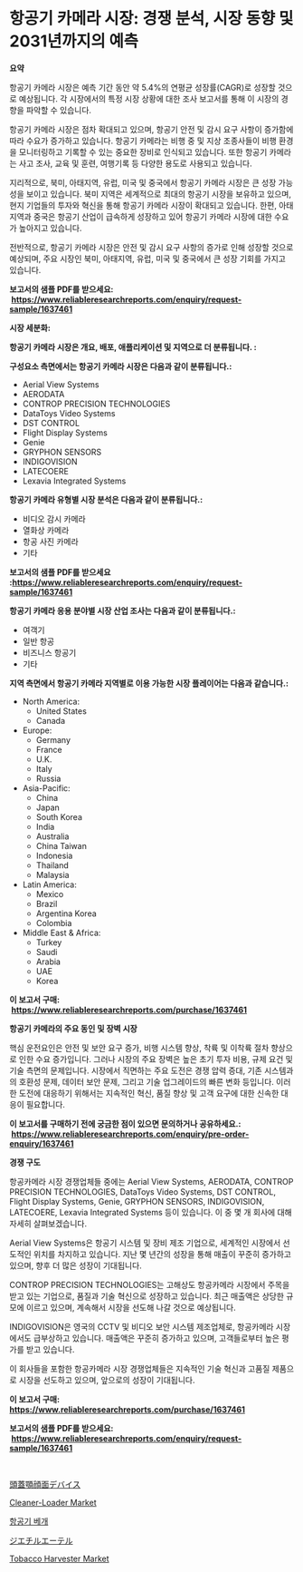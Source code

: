 <p><h1>항공기 카메라 시장: 경쟁 분석, 시장 동향 및 2031년까지의 예측</h1></p><p><strong>요약</strong></p>
<p><p>항공기 카메라 시장은 예측 기간 동안 약 5.4%의 연평균 성장률(CAGR)로 성장할 것으로 예상됩니다. 각 시장에서의 특정 시장 상황에 대한 조사 보고서를 통해 이 시장의 경향을 파악할 수 있습니다.</p><p>항공기 카메라 시장은 점차 확대되고 있으며, 항공기 안전 및 감시 요구 사항이 증가함에 따라 수요가 증가하고 있습니다. 항공기 카메라는 비행 중 및 지상 조종사들이 비행 환경을 모니터링하고 기록할 수 있는 중요한 장비로 인식되고 있습니다. 또한 항공기 카메라는 사고 조사, 교육 및 훈련, 여행기록 등 다양한 용도로 사용되고 있습니다.</p><p>지리적으로, 북미, 아태지역, 유럽, 미국 및 중국에서 항공기 카메라 시장은 큰 성장 가능성을 보이고 있습니다. 북미 지역은 세계적으로 최대의 항공기 시장을 보유하고 있으며, 현지 기업들의 투자와 혁신을 통해 항공기 카메라 시장이 확대되고 있습니다. 한편, 아태지역과 중국은 항공기 산업이 급속하게 성장하고 있어 항공기 카메라 시장에 대한 수요가 높아지고 있습니다.</p><p>전반적으로, 항공기 카메라 시장은 안전 및 감시 요구 사항의 증가로 인해 성장할 것으로 예상되며, 주요 시장인 북미, 아태지역, 유럽, 미국 및 중국에서 큰 성장 기회를 가지고 있습니다.</p></p>
<p><strong>보고서의 샘플 PDF를 받으세요: &nbsp;<a href="https://www.reliableresearchreports.com/enquiry/request-sample/1637461">https://www.reliableresearchreports.com/enquiry/request-sample/1637461</a></strong></p>
<p><strong>시장 세분화:</strong></p>
<p><strong> 항공기 카메라 시장은 개요, 배포, 애플리케이션 및 지역으로 더 분류됩니다. :</strong></p>
<p><strong>구성요소 측면에서는 항공기 카메라 시장은 다음과 같이 분류됩니다.:</strong></p>
<p><ul><li>Aerial View Systems</li><li>AERODATA</li><li>CONTROP PRECISION TECHNOLOGIES</li><li>DataToys Video Systems</li><li>DST CONTROL</li><li>Flight Display Systems</li><li>Genie</li><li>GRYPHON SENSORS</li><li>INDIGOVISION</li><li>LATECOERE</li><li>Lexavia Integrated Systems</li></ul></p>
<p><strong> 항공기 카메라 유형별 시장 분석은 다음과 같이 분류됩니다.:</strong></p>
<p><ul><li>비디오 감시 카메라</li><li>열화상 카메라</li><li>항공 사진 카메라</li><li>기타</li></ul></p>
<p><strong>보고서의 샘플 PDF를 받으세요 :<a href="https://www.reliableresearchreports.com/enquiry/request-sample/1637461">https://www.reliableresearchreports.com/enquiry/request-sample/1637461</a></strong></p>
<p><strong> 항공기 카메라 응용 분야별 시장 산업 조사는 다음과 같이 분류됩니다.:</strong></p>
<p><ul><li>여객기</li><li>일반 항공</li><li>비즈니스 항공기</li><li>기타</li></ul></p>
<p><strong>지역 측면에서 항공기 카메라 지역별로 이용 가능한 시장 플레이어는 다음과 같습니다.:</strong></p>
<p><ul>
    <li>
        North America:
        <ul>
            <li>United States</li>
            <li>Canada</li>
        </ul>
    </li>
    <li>
        Europe:
        <ul>
            <li>Germany</li>
            <li>France</li>
            <li>U.K.</li>
            <li>Italy</li>
            <li>Russia</li>
        </ul>
    </li>
    <li>
        Asia-Pacific:
        <ul>
            <li>China</li>
            <li>Japan</li>
            <li>South Korea</li>
            <li>India</li>
            <li>Australia</li>
            <li>China Taiwan</li>
            <li>Indonesia</li>
            <li>Thailand</li>
            <li>Malaysia</li>
        </ul>
    </li>
    <li>
        Latin America:
        <ul>
            <li>Mexico</li>
            <li>Brazil</li>
            <li>Argentina Korea</li>
            <li>Colombia</li>
        </ul>
    </li>
    <li>
        Middle East & Africa:
        <ul>
            <li>Turkey</li>
            <li>Saudi</li>
            <li>Arabia</li>
            <li>UAE</li>
            <li>Korea</li>
        </ul>
    </li>
    </ul></p>
<p><strong>이 보고서 구매: &nbsp;<a href="https://www.reliableresearchreports.com/purchase/1637461">https://www.reliableresearchreports.com/purchase/1637461</a></strong></p>
<p><strong>항공기 카메라의 주요 동인 및 장벽 시장</strong></p>
<p><p>핵심 운전요인은 안전 및 보안 요구 증가, 비행 시스템 향상, 착륙 및 이착륙 절차 향상으로 인한 수요 증가입니다. 그러나 시장의 주요 장벽은 높은 초기 투자 비용, 규제 요건 및 기술 측면의 문제입니다. 시장에서 직면하는 주요 도전은 경쟁 압력 증대, 기존 시스템과의 호환성 문제, 데이터 보안 문제, 그리고 기술 업그레이드의 빠른 변화 등입니다. 이러한 도전에 대응하기 위해서는 지속적인 혁신, 품질 향상 및 고객 요구에 대한 신속한 대응이 필요합니다.</p></p>
<p><strong>이 보고서를 구매하기 전에 궁금한 점이 있으면 문의하거나 공유하세요.: &nbsp;<a href="https://www.reliableresearchreports.com/enquiry/pre-order-enquiry/1637461">https://www.reliableresearchreports.com/enquiry/pre-order-enquiry/1637461</a></strong></p>
<p><strong>경쟁 구도</strong></p>
<p><p>항공카메라 시장 경쟁업체들 중에는 Aerial View Systems, AERODATA, CONTROP PRECISION TECHNOLOGIES, DataToys Video Systems, DST CONTROL, Flight Display Systems, Genie, GRYPHON SENSORS, INDIGOVISION, LATECOERE, Lexavia Integrated Systems 등이 있습니다. 이 중 몇 개 회사에 대해 자세히 살펴보겠습니다.</p><p>Aerial View Systems은 항공기 시스템 및 장비 제조 기업으로, 세계적인 시장에서 선도적인 위치를 차지하고 있습니다. 지난 몇 년간의 성장을 통해 매출이 꾸준히 증가하고 있으며, 향후 더 많은 성장이 기대됩니다.</p><p>CONTROP PRECISION TECHNOLOGIES는 고해상도 항공카메라 시장에서 주목을 받고 있는 기업으로, 품질과 기술 혁신으로 성장하고 있습니다. 최근 매출액은 상당한 규모에 이르고 있으며, 계속해서 시장을 선도해 나갈 것으로 예상됩니다.</p><p>INDIGOVISION은 영국의 CCTV 및 비디오 보안 시스템 제조업체로, 항공카메라 시장에서도 급부상하고 있습니다. 매출액은 꾸준히 증가하고 있으며, 고객들로부터 높은 평가를 받고 있습니다.</p><p>이 회사들을 포함한 항공카메라 시장 경쟁업체들은 지속적인 기술 혁신과 고품질 제품으로 시장을 선도하고 있으며, 앞으로의 성장이 기대됩니다.</p></p>
<p><strong>이 보고서 구매: &nbsp; <a href="https://www.reliableresearchreports.com/purchase/1637461">https://www.reliableresearchreports.com/purchase/1637461</a></strong></p>
<p><strong>보고서의 샘플 PDF를 받으세요: &nbsp;<a href="https://www.reliableresearchreports.com/enquiry/request-sample/1637461">https://www.reliableresearchreports.com/enquiry/request-sample/1637461</a></strong><strong></strong></p>
<p>&nbsp;</p>
<p><p><a href="https://medium.com/@gregoriookeefe2023/craniomaxillofacial-devices-market-research-report-%E3%81%9D%E3%81%AE%E6%AD%B4%E5%8F%B2%E3%81%A82031%E5%B9%B4%E3%81%BE%E3%81%A7%E3%81%AE%E4%BA%88%E6%B8%AC-59b0ceda6e6e">頭蓋顎顔面デバイス</a></p><p><a href="https://issuu.com/reportprime-2/docs/cleaner-loader-market-size-2030.pptx">Cleaner-Loader Market</a></p><p><a href="https://github.com/laholand/Market-Research-Report-List-3/blob/main/52199998083.md">항공기 베개</a></p><p><a href="https://github.com/avbqbctihcbe2/Market-Research-Report-List-1/blob/main/29142408723.md">ジエチルエーテル</a></p><p><a href="https://issuu.com/reportprime-2/docs/tobacco-harvester-market-size-2030.pptx">Tobacco Harvester Market</a></p></p>